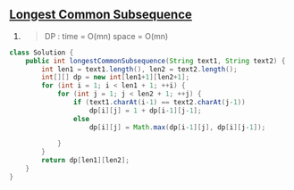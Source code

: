 ## [Longest Common Subsequence](https://leetcode.com/problems/longest-common-subsequence/description/)

1. > DP : time = O(mn)  space = O(mn)

```java
class Solution {
    public int longestCommonSubsequence(String text1, String text2) {
        int len1 = text1.length(), len2 = text2.length();
        int[][] dp = new int[len1+1][len2+1];
        for (int i = 1; i < len1 + 1; ++i) {
            for (int j = 1; j < len2 + 1; ++j) {
                if (text1.charAt(i-1) == text2.charAt(j-1)) 
                    dp[i][j] = 1 + dp[i-1][j-1];
                else
                    dp[i][j] = Math.max(dp[i-1][j], dp[i][j-1]);
                
            }
        }
        return dp[len1][len2];
    }
}
```




